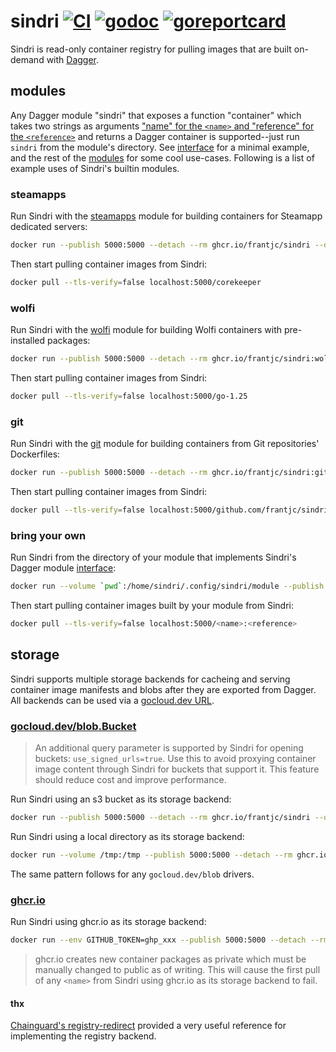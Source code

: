 # sindri [![CI](https://github.com/frantjc/sindri/actions/workflows/ci.yml/badge.svg?branch=main&event=push)](https://github.com/frantjc/sindri/actions) [![godoc](https://pkg.go.dev/badge/github.com/frantjc/sindri.svg)](https://pkg.go.dev/github.com/frantjc/sindri) [![goreportcard](https://goreportcard.com/badge/github.com/frantjc/sindri)](https://goreportcard.com/report/github.com/frantjc/sindri)

Sindri is read-only container registry for pulling images that are built on-demand with [Dagger](https://dagger.io/). 

## modules

Any Dagger module "sindri" that exposes a function "container" which takes two strings as arguments ["name" for the `<name>` and "reference" for the `<reference>`](https://github.com/opencontainers/distribution-spec/blob/main/spec.md#pulling-manifests) and returns a Dagger container is supported--just run `sindri` from the module's directory. See [interface](modules/interface/main.go) for a minimal example, and the rest of the [modules](modules) for some cool use-cases. Following is a list of example uses of Sindri's builtin modules.

### steamapps

Run Sindri with the [steamapps](modules/steamapps) module for building containers for Steamapp dedicated servers:

```sh
docker run --publish 5000:5000 --detach --rm ghcr.io/frantjc/sindri --debug
```

Then start pulling container images from Sindri:

```sh
docker pull --tls-verify=false localhost:5000/corekeeper
```

### wolfi

Run Sindri with the [wolfi](modules/wolfi) module for building Wolfi containers with pre-installed packages:

```sh
docker run --publish 5000:5000 --detach --rm ghcr.io/frantjc/sindri:wolfi --debug
```

Then start pulling container images from Sindri:

```sh
docker pull --tls-verify=false localhost:5000/go-1.25
```

### git

Run Sindri with the [git](modules/git) module for building containers from Git repositories' Dockerfiles:

```sh
docker run --publish 5000:5000 --detach --rm ghcr.io/frantjc/sindri:git --debug
```

Then start pulling container images from Sindri:

```sh
docker pull --tls-verify=false localhost:5000/github.com/frantjc/sindri/testdata
```

### bring your own

Run Sindri from the directory of your module that implements Sindri's Dagger module [interface](modules/interface/main.go):

```sh
docker run --volume `pwd`:/home/sindri/.config/sindri/module --publish 5000:5000 --detach --rm ghcr.io/frantjc/sindri --debug
```

Then start pulling container images built by your module from Sindri:

```sh
docker pull --tls-verify=false localhost:5000/<name>:<reference>
```

## storage

Sindri supports multiple storage backends for cacheing and serving container image manifests and blobs after they are exported from Dagger. All backends can be used via a [gocloud.dev URL](https://gocloud.dev/concepts/urls/).

### [gocloud.dev/blob.Bucket](https://gocloud.dev/howto/blob/)

> An additional query parameter is supported by Sindri for opening buckets: `use_signed_urls=true`. Use this to avoid proxying container image content through Sindri for buckets that support it. This feature should reduce cost and improve performance.

Run Sindri using an s3 bucket as its storage backend:

```sh
docker run --publish 5000:5000 --detach --rm ghcr.io/frantjc/sindri --debug --backend s3://<bucket>?use_signed_urls=true
```

Run Sindri using a local directory as its storage backend:

```sh
docker run --volume /tmp:/tmp --publish 5000:5000 --detach --rm ghcr.io/frantjc/sindri --debug --backend file:///tmp
```

The same pattern follows for any `gocloud.dev/blob` drivers.

### [ghcr.io](https://docs.github.com/en/packages/working-with-a-github-packages-registry/working-with-the-container-registry)

Run Sindri using ghcr.io as its storage backend:

```sh
docker run --env GITHUB_TOKEN=ghp_xxx --publish 5000:5000 --detach --rm ghcr.io/frantjc/sindri --debug --backend registry://ghcr.io/<org>/<repo>
```

> ghcr.io creates new container packages as private which must be manually changed to public as of writing. This will cause the first pull of any `<name>` from Sindri using ghcr.io as its storage backend to fail.

#### thx

[Chainguard's registry-redirect](https://github.com/chainguard-dev/registry-redirect) provided a very useful reference for implementing the registry backend.
